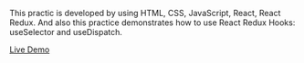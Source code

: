 This practic is developed by using HTML, CSS, JavaScript, React, React Redux. 
And also this practice demonstrates how to use React Redux Hooks: useSelector and useDispatch.

[Live Demo](https://sunnysun-gituser.github.io/react_redux_hooks_practice/)

